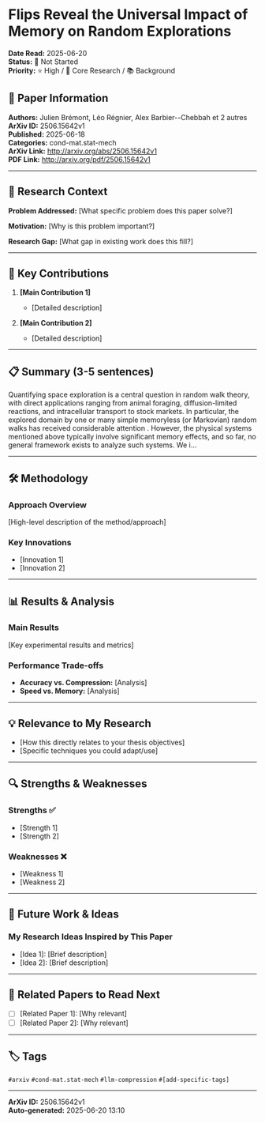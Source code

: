 # Flips Reveal the Universal Impact of Memory on Random Explorations

**Date Read:** 2025-06-20  
**Status:** 🔴 Not Started  
**Priority:** ⭐ High / 🎯 Core Research / 📚 Background  

## 📄 Paper Information

**Authors:** Julien Brémont, Léo Régnier, Alex Barbier--Chebbah et 2 autres  
**ArXiv ID:** 2506.15642v1  
**Published:** 2025-06-18  
**Categories:** cond-mat.stat-mech  
**ArXiv Link:** http://arxiv.org/abs/2506.15642v1  
**PDF Link:** http://arxiv.org/pdf/2506.15642v1  

---

## 🎯 Research Context

**Problem Addressed:** [What specific problem does this paper solve?]

**Motivation:** [Why is this problem important?]

**Research Gap:** [What gap in existing work does this fill?]

---

## 🔑 Key Contributions

1. **[Main Contribution 1]**
   - [Detailed description]

2. **[Main Contribution 2]**
   - [Detailed description]

---

## 📋 Summary (3-5 sentences)

Quantifying space exploration is a central question in random walk theory,
with direct applications ranging from animal foraging, diffusion-limited
reactions, and intracellular transport to stock markets. In particular, the
explored domain by one or many simple memoryless (or Markovian) random walks
has received considerable attention . However, the physical systems mentioned
above typically involve significant memory effects, and so far, no general
framework exists to analyze such systems. We i...

---

## 🛠️ Methodology

### Approach Overview
[High-level description of the method/approach]

### Key Innovations
- [Innovation 1]
- [Innovation 2]

---

## 📊 Results & Analysis

### Main Results
[Key experimental results and metrics]

### Performance Trade-offs
- **Accuracy vs. Compression:** [Analysis]
- **Speed vs. Memory:** [Analysis]

---

## 💡 Relevance to My Research

- [How this directly relates to your thesis objectives]
- [Specific techniques you could adapt/use]

---

## 🔍 Strengths & Weaknesses

### Strengths ✅
- [Strength 1]
- [Strength 2]

### Weaknesses ❌
- [Weakness 1]
- [Weakness 2]

---

## 🚀 Future Work & Ideas

### My Research Ideas Inspired by This Paper
- [Idea 1]: [Brief description]
- [Idea 2]: [Brief description]

---

## 🔗 Related Papers to Read Next

- [ ] [Related Paper 1]: [Why relevant]
- [ ] [Related Paper 2]: [Why relevant]

---

## 🏷️ Tags

`#arxiv` `#cond-mat.stat-mech` `#llm-compression` `#[add-specific-tags]`

---

**ArXiv ID:** 2506.15642v1  
**Auto-generated:** 2025-06-20 13:10
